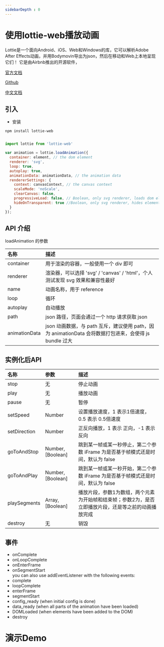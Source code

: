 ```yaml
---
sidebarDepth : 0
---
```


# 使用lottie-web播放动画

Lottie是一个面向Android、iOS、Web和Windows的库，它可以解析Adobe After Effects动画，并用Bodymovin导出为json，然后在移动和Web上本地呈现它们！
它是由Airbnb推出的开源软件，

[官方文档](http://airbnb.io/lottie/#/README)

[Github](https://github.com/airbnb/lottie)

[中文文档](https://www.yuque.com/lottie/document/web)


## 引入

- 安装

```
npm install lottie-web

```

```javascript

import lottie from 'lottie-web'

var animation = lottie.loadAnimation({
  container: element, // the dom element
  renderer: 'svg',
  loop: true,
  autoplay: true,
  animationData: animationData, // the animation data
  rendererSettings: {
    context: canvasContext, // the canvas context
    scaleMode: 'noScale',
    clearCanvas: false,
    progressiveLoad: false, // Boolean, only svg renderer, loads dom elements when needed. Might speed up initialization for large number of elements.
    hideOnTransparent: true //Boolean, only svg renderer, hides elements when opacity reaches 0 (defaults to true)
  }
});

```

## API 介绍

loadAnimation 的参数

| 名称 | 描述 |
| :--- | :--- |
| container | 用于渲染的容器，一般使用一个 div 即可 |
| renderer | 渲染器，可以选择 'svg' / 'canvas' / 'html'，个人测试发现 svg 效果和兼容性最好 |
| name | 动画名称，用于 reference |
| loop | 循环 |
| autoplay | 自动播放 |
| path | json 路径，页面会通过一个 http 请求获取 json |
| animationData | json 动画数据，与 path 互斥，建议使用 path，因为 animationData 会将数据打包进来，会使得 js bundle 过大 |



<a name="Usage-1"></a>

## 实例化后API


| 名称 | 参数 | 描述 |
| :--- | :--- | :--- |
| stop | 无 | 停止动画 |
| play | 无 | 播放动画 |
| pause | 无 | 暂停 |
| setSpeed | Number | 设置播放速度，1 表示1倍速度，0.5 表示 0.5倍速度 |
| setDirection | Number | 正反向播放，1 表示 正向，-1 表示反向 |
| goToAndStop | Number, [Boolean] | 跳到某一帧或某一秒停止，第二个参数 iFrame 为是否基于帧模式还是时间，默认为 false |
| goToAndPlay | Number, [Boolean] | 跳到某一帧或某一秒开始，第二个参数 iFrame 为是否基于帧模式还是时间，默认为 false |
| playSegments | Array, [Boolean] | 播放片段，参数1为数组，两个元素为开始帧和结束帧；参数2为，是否立即播放片段，还是等之前的动画播放完成 |
| destroy | 无 | 销毁 |



<a name="Events"></a>

## 事件

- onComplete
- onLoopComplete
- onEnterFrame
- onSegmentStart<br />
you can also use addEventListener with the following events:
- complete
- loopComplete
- enterFrame
- segmentStart
- config_ready (when initial config is done)
- data_ready (when all parts of the animation have been loaded)
- DOMLoaded (when elements have been added to the DOM)
- destroy

<a name="9cf5d650"></a>
# 演示Demo
